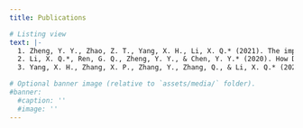 ```yaml
---
title: Publications

# Listing view
text: |-
  1. Zheng, Y. Y., Zhao, Z. T., Yang, X. H., Li, X. Q.* (2021). The impact of musical expertise on anticipatory semantic processing during online speech comprehension: an electroencephalography study. Brain and Language, 221.
  2. Li, X. Q.*, Ren, G. Q., Zheng, Y. Y., & Chen, Y. Y.* (2020). How Does Dialectal Experience Modulate Anticipatory Speech Processing? Journal of Memory and Language, 115, 104169.
  3. Yang, X. H., Zhang, X. P., Zhang, Y., Zhang, Q., & Li, X. Q.* (2020). How working memory capacity modulates the time course of semantic integration at sentence and discourse level. Neuropsychologia, 140, 107383.

# Optional banner image (relative to `assets/media/` folder).
#banner:
  #caption: ''
  #image: ''
---
```

